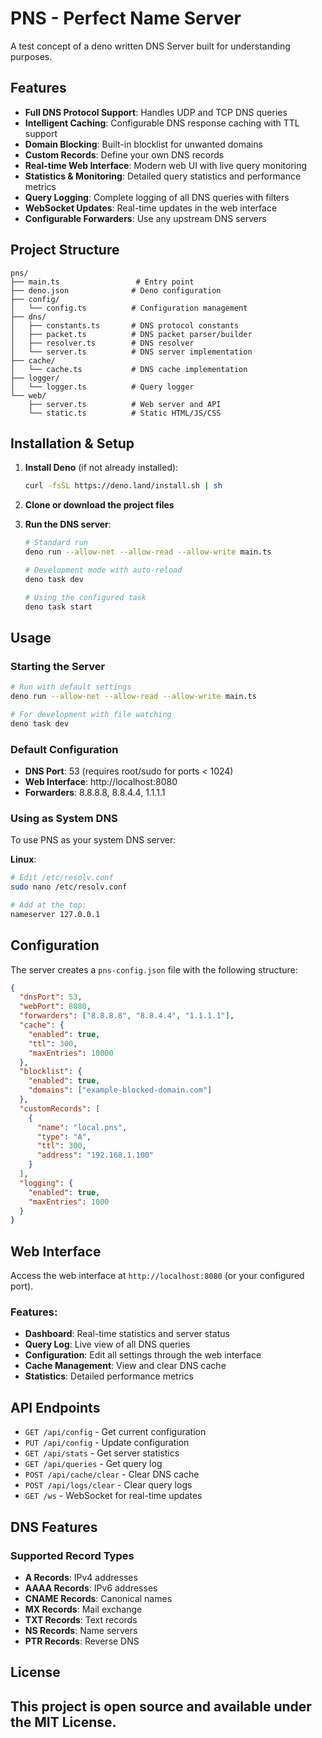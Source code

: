 # PNS - Perfect Name Server

A test concept of a deno written DNS Server built for understanding purposes.

## Features

- **Full DNS Protocol Support**: Handles UDP and TCP DNS queries
- **Intelligent Caching**: Configurable DNS response caching with TTL support
- **Domain Blocking**: Built-in blocklist for unwanted domains
- **Custom Records**: Define your own DNS records
- **Real-time Web Interface**: Modern web UI with live query monitoring
- **Statistics & Monitoring**: Detailed query statistics and performance metrics
- **Query Logging**: Complete logging of all DNS queries with filters
- **WebSocket Updates**: Real-time updates in the web interface
- **Configurable Forwarders**: Use any upstream DNS servers

## Project Structure

```
pns/
├── main.ts                 # Entry point
├── deno.json              # Deno configuration
├── config/
│   └── config.ts          # Configuration management
├── dns/
│   ├── constants.ts       # DNS protocol constants
│   ├── packet.ts          # DNS packet parser/builder
│   ├── resolver.ts        # DNS resolver
│   └── server.ts          # DNS server implementation
├── cache/
│   └── cache.ts           # DNS cache implementation
├── logger/
│   └── logger.ts          # Query logger
└── web/
    ├── server.ts          # Web server and API
    └── static.ts          # Static HTML/JS/CSS
```

## Installation & Setup

1. **Install Deno** (if not already installed):
   ```bash
   curl -fsSL https://deno.land/install.sh | sh
   ```

2. **Clone or download the project files**

3. **Run the DNS server**:
   ```bash
   # Standard run
   deno run --allow-net --allow-read --allow-write main.ts
   
   # Development mode with auto-reload
   deno task dev
   
   # Using the configured task
   deno task start
   ```

## Usage

### Starting the Server

```bash
# Run with default settings
deno run --allow-net --allow-read --allow-write main.ts

# For development with file watching
deno task dev
```

### Default Configuration

- **DNS Port**: 53 (requires root/sudo for ports < 1024)
- **Web Interface**: http://localhost:8080
- **Forwarders**: 8.8.8.8, 8.8.4.4, 1.1.1.1

### Using as System DNS

To use PNS as your system DNS server:

**Linux**:
   ```bash
   # Edit /etc/resolv.conf
   sudo nano /etc/resolv.conf
   
   # Add at the top:
   nameserver 127.0.0.1
   ```

## Configuration

The server creates a `pns-config.json` file with the following structure:

```json
{
  "dnsPort": 53,
  "webPort": 8080,
  "forwarders": ["8.8.8.8", "8.8.4.4", "1.1.1.1"],
  "cache": {
    "enabled": true,
    "ttl": 300,
    "maxEntries": 10000
  },
  "blocklist": {
    "enabled": true,
    "domains": ["example-blocked-domain.com"]
  },
  "customRecords": [
    {
      "name": "local.pns",
      "type": "A",
      "ttl": 300,
      "address": "192.168.1.100"
    }
  ],
  "logging": {
    "enabled": true,
    "maxEntries": 1000
  }
}
```

## Web Interface

Access the web interface at `http://localhost:8080` (or your configured port).

### Features:

- **Dashboard**: Real-time statistics and server status
- **Query Log**: Live view of all DNS queries
- **Configuration**: Edit all settings through the web interface
- **Cache Management**: View and clear DNS cache
- **Statistics**: Detailed performance metrics

## API Endpoints

- `GET /api/config` - Get current configuration
- `PUT /api/config` - Update configuration
- `GET /api/stats` - Get server statistics
- `GET /api/queries` - Get query log
- `POST /api/cache/clear` - Clear DNS cache
- `POST /api/logs/clear` - Clear query logs
- `GET /ws` - WebSocket for real-time updates

## DNS Features

### Supported Record Types

- **A Records**: IPv4 addresses
- **AAAA Records**: IPv6 addresses
- **CNAME Records**: Canonical names
- **MX Records**: Mail exchange
- **TXT Records**: Text records
- **NS Records**: Name servers
- **PTR Records**: Reverse DNS

## License

This project is open source and available under the MIT License.
---


